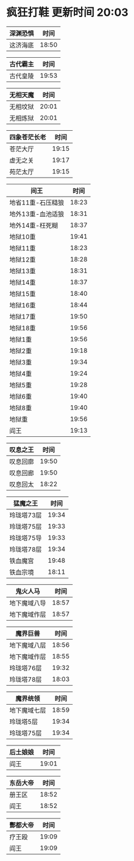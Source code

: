 # 疯狂打鞋 更新时间 20:03

| 深渊恐惧   | 时间    |
|--------|-------|
| 这济海底 | 18:50 |

| 古代霸主   | 时间    |
|--------|-------|
| 古代皇陵 | 19:53 |

| 无相天魔   | 时间    |
|--------|-------|
| 无相坟狱 | 20:01 |
| 无相炼狱 | 20:01 |

| 四象苍茫长老   | 时间    |
|--------|-------|
| 苍茫大厅 | 19:15 |
| 虚无之关 | 19:17 |
| 苑茫太厅 | 19:15 |

| 间王   | 时间    |
|--------|-------|
| 地省11重-石压糙狼 | 18:23 |
| 地外13重-血池适狼 | 18:31 |
| 地外14重-枉死糊 | 18:37 |
| 地狱10重 | 19:41 |
| 地狱11重 | 18:23 |
| 地狱12重 | 18:28 |
| 地狱13重 | 18:31 |
| 地狱14重 | 18:37 |
| 地狱15重 | 18:40 |
| 地狱16重 | 18:44 |
| 地狱17重 | 19:50 |
| 地狱18重 | 19:56 |
| 地狱1重 | 19:56 |
| 地狱2重 | 19:18 |
| 地狱3重 | 19:34 |
| 地狱4重 | 19:24 |
| 地狱5重 | 19:28 |
| 地狱6重 | 19:40 |
| 地狱8重 | 19:40 |
| 地狱重 | 19:56 |
| 阎王 | 19:13 |

| 叹息之王   | 时间    |
|--------|-------|
| 叹息回廓 | 19:50 |
| 叹息回廊 | 19:50 |
| 叹息回太 | 18:22 |

| 猛魔之王   | 时间    |
|--------|-------|
| 玲珑塔73层 | 19:34 |
| 玲珑塔75层 | 19:33 |
| 玲珑塔75导 | 19:33 |
| 玲珑塔78层 | 19:34 |
| 铁血魔宫 | 19:48 |
| 铁血宗境 | 18:11 |

| 鬼火人马   | 时间    |
|--------|-------|
| 地下魔域八导 | 18:57 |
| 地下魔域作层 | 18:57 |

| 魔界巨兽   | 时间    |
|--------|-------|
| 地下魔域八层 | 18:56 |
| 地下魔域作层 | 18:55 |
| 玲珑塔76层 | 19:32 |
| 玲珑塔78层 | 18:03 |

| 魔界统领   | 时间    |
|--------|-------|
| 地下魔域七层 | 18:59 |
| 玲珑塔5层 | 19:34 |
| 玲珑塔75层 | 19:34 |

| 后土娘娘   | 时间    |
|--------|-------|
| 阎王 | 19:01 |

| 东岳大帝   | 时间    |
|--------|-------|
| 册王区 | 18:52 |
| 阎王 | 18:52 |

| 酆都大帝   | 时间    |
|--------|-------|
| 疗王殴 | 19:09 |
| 阎王 | 19:09 |